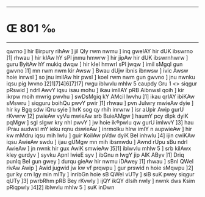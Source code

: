 ___
# Œ 801 ‰
---
qwrno ] hir Birpury rihAw ] jil Qly rwm nwmu ] inq gweIAY hir dUK
ibswrno ]1] rhwau ] hir kIAw hY sPl jnmu hmwrw ] hir jipAw hir
dUK ibswrnhwrw ] guru ByitAw hY mukiq dwqw ] hir kIeI hmwrI sPl jwqw
] imil sMgqI gun gwvno ]1] mn rwm nwm kir Awsw ] Bwau dUjw ibnis
ibnwsw ] ivic Awsw hoie inrwsI ] so jnu imilAw hir pwsI ] koeI rwm
nwm gun gwvno ] jnu nwnku iqsu pig lwvno ]2]1]7]4]6]7]17]
rwgu iblwvlu mhlw 5 caupdy Gru 1 <> siqgur pRswid ]
ndrI AwvY iqsu isau mohu ] ikau imlIAY pRB AibnwsI qoih ] kir ikrpw
moih mwrig pwvhu ] swDsMgiq kY AMcil lwvhu ]1] ikau qrIAY ibiKAw
sMswru ] siqguru boihQu pwvY pwir ]1] rhwau ] pvn Julwry mwieAw dyie ]
hir ky Bgq sdw iQru syie ] hrK sog qy rhih inrwrw ] isr aUpir Awip
gurU rKvwrw ]2] pwieAw vyVu mwieAw srb BuieAMgw ] haumY pcy dIpk
dyiK pqMgw ] sgl sIgwr kry nhI pwvY ] jw hoie ik®pwlu qw gurU imlwvY
]3] hau iPrau audwsI mY ieku rqnu dswieAw ] inrmolku hIrw imlY n
aupwieAw ] hir kw mMdru iqsu mih lwlu ] guir KoilAw pVdw dyiK BeI
inhwlu ]4] ijin cwiKAw iqsu AwieAw swdu ] ijau gUMgw mn mih ibsmwdu
] Awnd rUpu sBu ndrI AwieAw ] jn nwnk hir gux AwiK smwieAw
]5]1] iblwvlu mhlw 5 ] srb kilAwx kIey gurdyv ] syvku ApnI
lwieE syv ] ibGnu n lwgY jip AlK AByv ]1] Driq punIq BeI gun
gwey ] durqu gieAw hir nwmu iDAwey ]1] rhwau ] sBnI QWeI rivAw
Awip ] Awid jugwid jw kw vf prqwpu ] gur prswid n hoie sMqwpu ]2]
gur ky crn lgy min mITy ] inribGn hoie sB QWeI vUTy ] siB suK pwey
siqgur qUTy ]3] pwrbRhm pRB Bey rKvwly ] ijQY ikQY dIsih nwly ] nwnk
dws Ksim pRiqpwly ]4]2] iblwvlu mhlw 5 ] suK inDwn
####

